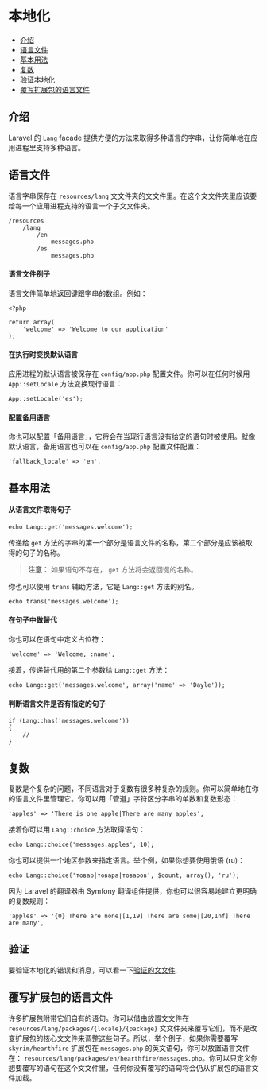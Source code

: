 # 本地化

- [介绍](#introduction)
- [语言文件](#language-files)
- [基本用法](#basic-usage)
- [复数](#pluralization)
- [验证本地化](#validation)
- [覆写扩展包的语言文件](#overriding-package-language-files)

<a name="introduction"></a>
## 介绍

Laravel 的 `Lang` facade 提供方便的方法来取得多种语言的字串，让你简单地在应用进程里支持多种语言。

<a name="language-files"></a>
## 语言文件

语言字串保存在 `resources/lang` 文文件夹的文文件里。在这个文文件夹里应该要给每一个应用进程支持的语言一个子文文件夹。

	/resources
		/lang
			/en
				messages.php
			/es
				messages.php

#### 语言文件例子

语言文件简单地返回键跟字串的数组。例如：

	<?php

	return array(
		'welcome' => 'Welcome to our application'
	);

#### 在执行时变换默认语言

应用进程的默认语言被保存在 `config/app.php` 配置文件。你可以在任何时候用 `App::setLocale` 方法变换现行语言：

	App::setLocale('es');

#### 配置备用语言

你也可以配置「备用语言」，它将会在当现行语言没有给定的语句时被使用。就像默认语言，备用语言也可以在 `config/app.php` 配置文件配置：

	'fallback_locale' => 'en',

<a name="basic-usage"></a>
## 基本用法

#### 从语言文件取得句子

	echo Lang::get('messages.welcome');

传递给 `get` 方法的字串的第一个部分是语言文件的名称，第二个部分是应该被取得的句子的名称。

> **注意：** 如果语句不存在， `get` 方法将会返回键的名称。

你也可以使用 `trans` 辅助方法，它是 `Lang::get` 方法的别名。

	echo trans('messages.welcome');

#### 在句子中做替代

你也可以在语句中定义占位符：

	'welcome' => 'Welcome, :name',

接着，传递替代用的第二个参数给 `Lang::get` 方法：

	echo Lang::get('messages.welcome', array('name' => 'Dayle'));

#### 判断语言文件是否有指定的句子

	if (Lang::has('messages.welcome'))
	{
		//
	}

<a name="pluralization"></a>
## 复数

复数是个复杂的问题，不同语言对于复数有很多种复杂的规则。你可以简单地在你的语言文件里管理它。你可以用「管道」字符区分字串的单数和复数形态：

	'apples' => 'There is one apple|There are many apples',

接着你可以用 `Lang::choice` 方法取得语句：

	echo Lang::choice('messages.apples', 10);

你也可以提供一个地区参数来指定语言。举个例，如果你想要使用俄语 (ru)：

	echo Lang::choice('товар|товара|товаров', $count, array(), 'ru');

因为 Laravel 的翻译器由 Symfony 翻译组件提供，你也可以很容易地建立更明确的复数规则：

	'apples' => '{0} There are none|[1,19] There are some|[20,Inf] There are many',


<a name="validation"></a>
## 验证

要验证本地化的错误和消息，可以看一下<a href="/docs/5.0/validation#localization">验证的文文件</a>.

<a name="overriding-package-language-files"></a>
## 覆写扩展包的语言文件

许多扩展包附带它们自有的语句。你可以借由放置文文件在 `resources/lang/packages/{locale}/{package}` 文文件夹来覆写它们，而不是改变扩展包的核心文文件来调整这些句子。所以，举个例子，如果你需要覆写 `skyrim/hearthfire` 扩展包在 `messages.php` 的英文语句，你可以放置语言文件在： `resources/lang/packages/en/hearthfire/messages.php`。你可以只定义你想要覆写的语句在这个文文件里，任何你没有覆写的语句将会仍从扩展包的语言文件加载。

